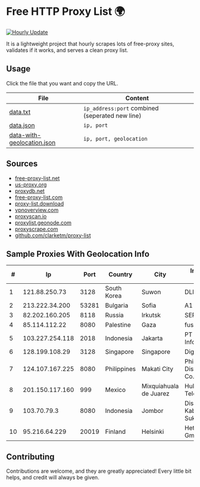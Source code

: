 
# Free HTTP Proxy List 🌍

[![Hourly Update](https://github.com/mertguvencli/http-proxy-list/actions/workflows/main.yml/badge.svg?branch=main)](https://github.com/mertguvencli/http-proxy-list/actions/workflows/main.yml)

It is a lightweight project that hourly scrapes lots of free-proxy sites, validates if it works, and serves a clean proxy list.

## Usage

Click the file that you want and copy the URL.

|File|Content|
|----|-------|
|[data.txt](https://raw.githubusercontent.com/mertguvencli/http-proxy-list/main/proxy-list/data.txt)|`ip_address:port` combined (seperated new line)|
|[data.json](https://raw.githubusercontent.com/mertguvencli/http-proxy-list/main/proxy-list/data.json)|`ip, port`|
|[data-with-geolocation.json](https://raw.githubusercontent.com/mertguvencli/http-proxy-list/main/proxy-list/data-with-geolocation.json)|`ip, port, geolocation`|

## Sources

* [free-proxy-list.net](https://free-proxy-list.net)
* [us-proxy.org](https://www.us-proxy.org)
* [proxydb.net](http://proxydb.net)
* [free-proxy-list.com](https://free-proxy-list.com/?page=&port=&type%5B%5D=http&type%5B%5D=https&up_time=0&search=Search)
* [proxy-list.download](https://www.proxy-list.download/HTTP)
* [vpnoverview.com](https://vpnoverview.com/privacy/anonymous-browsing/free-proxy-servers)
* [proxyscan.io](https://www.proxyscan.io)
* [proxylist.geonode.com](https://proxylist.geonode.com/api/proxy-list?limit=300&page=1&sort_by=lastChecked&sort_type=desc&protocols=http,https)
* [proxyscrape.com](https://api.proxyscrape.com/v2/?request=displayproxies&protocol=http&timeout=10000&country=all&ssl=all&anonymity=all)
* [github.com/clarketm/proxy-list](https://raw.githubusercontent.com/clarketm/proxy-list/master/proxy-list-raw.txt)


## Sample Proxies With Geolocation Info

|#|Ip|Port|Country|City|Internet Service Provider|
|-|--|----|-------|----|-------------------------|
|1|121.88.250.73|3128|South Korea|Suwon|DLIVE|
|2|213.222.34.200|53281|Bulgaria|Sofia|A1 Bulgaria EAD|
|3|82.202.160.205|8118|Russia|Irkutsk|SERVER|
|4|85.114.112.22|8080|Palestine|Gaza|fusion services|
|5|103.227.254.118|2018|Indonesia|Jakarta|PT Raja Mitra Informatika|
|6|128.199.108.29|3128|Singapore|Singapore|DigitalOcean, LLC|
|7|124.107.167.225|8080|Philippines|Makati City|Philippine Long Distance Telephone Co.|
|8|201.150.117.160|999|Mexico|Mixquiahuala de Juarez|Hulux Telecomunicaciones|
|9|103.70.79.3|8080|Indonesia|Jombor|Diskominfo Kabupaten Sukoharjo|
|10|95.216.64.229|20019|Finland|Helsinki|Hetzner Online GmbH|



## Contributing

Contributions are welcome, and they are greatly appreciated! Every
little bit helps, and credit will always be given.

